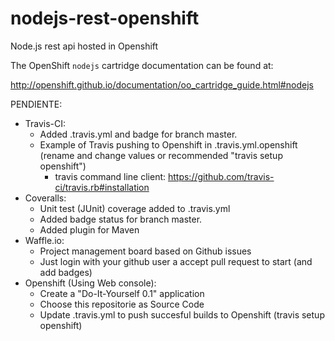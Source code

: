 # nodejs-rest-openshift
Node.js rest api hosted in Openshift

The OpenShift `nodejs` cartridge documentation can be found at:

http://openshift.github.io/documentation/oo_cartridge_guide.html#nodejs

PENDIENTE:
* Travis-CI:
  - Added .travis.yml and badge for branch master.
  - Example of Travis pushing to Openshift in .travis.yml.openshift (rename and change values or recommended "travis setup openshift")
    - travis command line client: https://github.com/travis-ci/travis.rb#installation 
* Coveralls:
  - Unit test (JUnit) coverage added to .travis.yml
  - Added badge status for branch master.
  - Added plugin for Maven
* Waffle.io:
  - Project management board based on Github issues
  - Just login with your github user a accept pull request to start (and add badges)
* Openshift (Using Web console):
  - Create a "Do-It-Yourself 0.1" application
  - Choose this repositorie as Source Code
  - Update .travis.yml to push succesful builds to Openshift (travis setup openshift)






